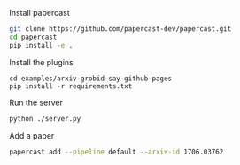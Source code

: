 Install papercast

```bash
git clone https://github.com/papercast-dev/papercast.git
cd papercast
pip install -e .
```

Install the plugins

```
cd examples/arxiv-grobid-say-github-pages
pip install -r requirements.txt
```

Run the server

```bash
python ./server.py
```

Add a paper

```bash
papercast add --pipeline default --arxiv-id 1706.03762
```
